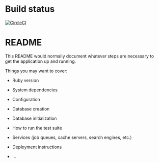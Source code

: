 # Build status

[![CircleCI](https://dl.circleci.com/status-badge/img/gh/carwow/bootcamp-observability/tree/master.svg?style=svg)](https://dl.circleci.com/status-badge/redirect/gh/carwow/bootcamp-observability/tree/master)

# README

This README would normally document whatever steps are necessary to get the
application up and running.

Things you may want to cover:

* Ruby version

* System dependencies

* Configuration

* Database creation

* Database initialization

* How to run the test suite

* Services (job queues, cache servers, search engines, etc.)

* Deployment instructions

* ...
